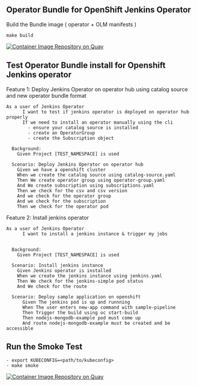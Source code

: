 ## Operator Bundle for OpenShift Jenkins Operator

Build the Bundle image ( operator + OLM manifests )

```
make build
```

[![Container Image Repository on Quay](https://quay.io/repository/redhat-developer/openshift-jenkins-operator-bundle/status "Container Image Repository on Quay")](https://quay.io/repository/redhat-developer/openshift-jenkins-operator-bundle)

## Test Operator Bundle install for Openshift Jenkins operator

Feature 1: Deploy Jenkins Operator on operator hub using catalog source and new operator bundle format
``` 
As a user of Jenkins Operator
      I want to test if jenkins operator is deployed on operator hub properly
      If we need to install an operator manually using the cli 
        - ensure your catalog source is installed
        - create an OperatorGroup
        - create the Subscription object

  Background:
    Given Project [TEST_NAMESPACE] is used

  Scenario: Deploy Jenkins Operator on operator hub
    Given we have a openshift cluster
    When we create the catalog source using catalog-source.yaml
    Then We create operator group using operator-group.yaml
    And We create subscription using subscriptions.yaml
    Then we check for the csv and csv version
    And we check for the operator group
    And we check for the subscription
    Then we check for the operator pod

```
Feature 2: Install jenkins operator
```
As a user of Jenkins Operator
      I want to install a jenkins instance & trigger my jobs 
        

  Background:
    Given Project [TEST_NAMESPACE] is used

  Scenario: Install jenkins instance
    Given Jenkins operator is installed
    When we create the jenkins instance using jenkins.yaml
    Then We check for the jenkins-simple pod status
    And We check for the route

  Scenario: Deploy sample application on openshift
      Given The jenkins pod is up and runnning
      When The user enters new-app command with sample-pipeline
      Then Trigger the build using oc start-build
      Then nodejs-mongodb-example pod must come up
      And route nodejs-mongodb-example must be created and be accessible
```

## Run the Smoke Test

```
- export KUBECONFIG=<path/to/kubeconfig>
- make smoke
```
[![Container Image Repository on Quay](https://quay.io/repository/redhat-developer/openshift-jenkins-operator-index/status "Operator Index Image Repository on Quay")](https://quay.io/repository/redhat-developer/openshift-jenkins-operator-index)

